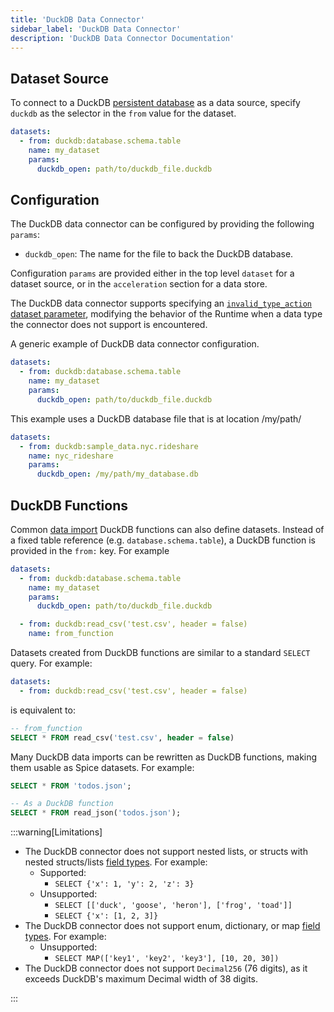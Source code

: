 ```yaml
---
title: 'DuckDB Data Connector'
sidebar_label: 'DuckDB Data Connector'
description: 'DuckDB Data Connector Documentation'
---
```


## Dataset Source

To connect to a DuckDB [persistent database](https://duckdb.org/docs/connect/overview#persistent-database) as a data source, specify `duckdb` as the selector in the `from` value for the dataset.

```yaml
datasets:
  - from: duckdb:database.schema.table
    name: my_dataset
    params:
      duckdb_open: path/to/duckdb_file.duckdb
```

## Configuration

The DuckDB data connector can be configured by providing the following `params`:

- `duckdb_open`: The name for the file to back the DuckDB database.

Configuration `params` are provided either in the top level `dataset` for a dataset source, or in the `acceleration` section for a data store.

The DuckDB data connector supports specifying an [`invalid_type_action` dataset parameter](../../reference/spicepod/datasets.md#invalid_type_action), modifying the behavior of the Runtime when a data type the connector does not support is encountered.

A generic example of DuckDB data connector configuration.

```yaml
datasets:
  - from: duckdb:database.schema.table
    name: my_dataset
    params:
      duckdb_open: path/to/duckdb_file.duckdb
```

This example uses a DuckDB database file that is at location /my/path/

```yaml
datasets:
  - from: duckdb:sample_data.nyc.rideshare
    name: nyc_rideshare
    params:
      duckdb_open: /my/path/my_database.db
```

## DuckDB Functions

Common [data import](https://duckdb.org/docs/data/overview) DuckDB functions can also define datasets. Instead of a fixed table reference (e.g. `database.schema.table`), a DuckDB function is provided in the `from:` key. For example

```yaml
datasets:
  - from: duckdb:database.schema.table
    name: my_dataset
    params:
      duckdb_open: path/to/duckdb_file.duckdb

  - from: duckdb:read_csv('test.csv', header = false)
    name: from_function
```

Datasets created from DuckDB functions are similar to a standard `SELECT` query. For example:

```yaml
datasets:
  - from: duckdb:read_csv('test.csv', header = false)
```

is equivalent to:

```sql
-- from_function
SELECT * FROM read_csv('test.csv', header = false)
```

Many DuckDB data imports can be rewritten as DuckDB functions, making them usable as Spice datasets. For example:

```sql
SELECT * FROM 'todos.json';

-- As a DuckDB function
SELECT * FROM read_json('todos.json');
```

:::warning[Limitations]

- The DuckDB connector does not support nested lists, or structs with nested structs/lists [field types](https://duckdb.org/docs/sql/data_types/overview). For example:
  - Supported:
    - `SELECT {'x': 1, 'y': 2, 'z': 3}`
  - Unsupported:
    - `SELECT [['duck', 'goose', 'heron'], ['frog', 'toad']]`
    - `SELECT {'x': [1, 2, 3]}`
- The DuckDB connector does not support enum, dictionary, or map [field types](https://duckdb.org/docs/sql/data_types/overview). For example:
  - Unsupported:
    - `SELECT MAP(['key1', 'key2', 'key3'], [10, 20, 30])`
- The DuckDB connector does not support `Decimal256` (76 digits), as it exceeds DuckDB's maximum Decimal width of 38 digits.

:::
